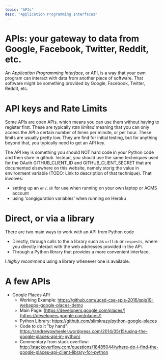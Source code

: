 ```yaml
---
topic: "APIs"
desc: "Application Programming Interfaces"
---
```


# APIs: your gateway to data from Google, Facebook, Twitter, Reddit, etc.

An *Application Programming Interface*, or API, is a way that your own program can interact with 
data from another piece of software.  That software might be something provided by Google, Facebook, Twitter, 
Reddit, etc.

# API keys and Rate Limits

Some APIs are open APIs, which means you can use them without having to register first.  These are typically *rate limited*
meaning that you can only access the API a certain number of times per minute, or per hour.   These limits are usually
pretty low. They are find for initial testing, but for anything beyond that, you typically need to get an API key.

The API key is something you should NOT hard code in your Python code and then store in github.  Instead, you should
use the same techniques used for the OAuth GITHUB_CLIENT_ID and GITHUB_CLIENT_SECRET that are documented elsewhere on this
website, namely storig the value in environment variable (TODO: Link to description of that technique).   That involves:

* setting up an `env.sh` for use when running on your own laptop or ACMS account
* using 'congiguration variables' when running on Heroku

# Direct, or via a library

There are two main ways to work with an API from Python code

* Directly, through calls to the a library such as `urllib` or `requests`, where you directly interact with the web addresses
    provided in the API.  
* Through a Python library that provides a more convenient interface.

I *highly recommend* using a library whenever one is available.

# A few APIs 

* Google Places API
    * Working Example: <https://github.com/ucsd-cse-spis-2016/spis19-webapps-google-places-demo>  
    * Main Page: [https://developers.google.com/places/](https://developers.google.com/places/)
    * Python Library: <https://github.com/slimkrazy/python-google-places>
    * Code to do it "by hand": <https://andrewpwheeler.wordpress.com/2014/05/15/using-the-google-places-api-in-python/>
    * Commentary from stack overflow: <http://stackoverflow.com/questions/18485044/where-do-i-find-the-google-places-api-client-library-for-python>
    

# 
